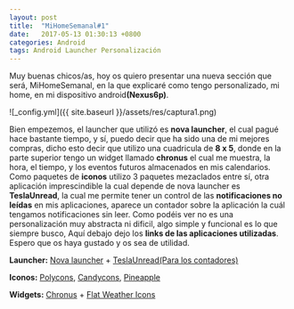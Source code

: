 ```yaml
---
layout: post
title:  "MiHomeSemanal#1"
date:   2017-05-13 01:30:13 +0800
categories: Android
tags: Android Launcher Personalización
---
```


Muy buenas chicos/as, hoy os quiero presentar una nueva sección que será, MiHomeSemanal, en la que explicaré como tengo personalizado, mi home, en mi dispositivo android<b>(Nexus6p)</b>.


![_config.yml]({{ site.baseurl }}/assets/res/captura1.png)
<br/>

Bien empezemos, el launcher que utilizó es <b>nova launcher</b>, el cual pagué hace bastante tiempo,
y sí, puedo decir que ha sido una de mi mejores compras, dicho esto decir que utilizo una cuadricula
de <b>8 x 5</b>, donde en la parte superior tengo un widget llamado <b>chronus</b> el cual me muestra, la hora, el tiempo,
y los eventos futuros almacenados en mis calendarios. Como paquetes de <b>iconos</b> utilizo 3 paquetes mezaclados entre sí,
otra aplicación imprescindible la cual depende de nova launcher es <b>TeslaUnread</b>, la cual me permite tener un control de las
<b>notificaciones no leídas</b>  en mis aplicaciones, aparece un contador sobre la aplicación la cuál tengamos notificaciones sin leer. Como podéis ver no es una personalización muy abstracta ni dificil, algo simple y funcional es lo que siempre busco, Aquí debajo dejo los <b> links de las aplicaciones utilizadas</b>. Espero que os haya gustado y os sea de utilidad.
<br/>


<b>Launcher:</b>
[Nova launcher](https://play.google.com/store/apps/details?id=com.teslacoilsw.launcher&hl=es) +
[TeslaUnread(Para los contadores)](https://play.google.com/store/apps/details?id=com.teslacoilsw.notifier&hl=es)<br/>

<b>Iconos:</b>
[Polycons](https://play.google.com/store/apps/details?id=com.thearclabs.polycon&hl=es),
[Candycons](https://play.google.com/store/apps/details?id=com.zavukodlak.candycons&hl=es),
[Pineapple](https://play.google.com/store/apps/details?id=com.shahid.pineapple&hl=es) <br/>

<b>Widgets:</b>
[Chronus](https://play.google.com/store/apps/details?id=com.dvtonder.chronus&hl=es) +
[Flat Weather Icons](https://play.google.com/store/apps/details?id=com.dvtonder.chronus.flat&hl=es)
<br/>
<br/>
